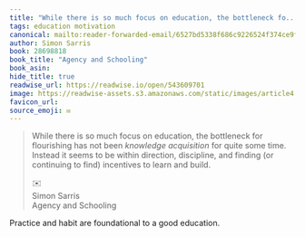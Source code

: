 ```yaml
---
title: "While there is so much focus on education, the bottleneck fo..."
tags: education motivation
canonical: mailto:reader-forwarded-email/6527bd5338f686c9226524f374ce9f8a
author: Simon Sarris
book: 28698818
book_title: "Agency and Schooling"
book_asin: 
hide_title: true
readwise_url: https://readwise.io/open/543609701
image: https://readwise-assets.s3.amazonaws.com/static/images/article4.6bc1851654a0.png
favicon_url: 
source_emoji: ✉️
---
```


> While there is so much focus on education, the bottleneck for flourishing has not been *knowledge acquisition* for quite some time. Instead it seems to be within direction, discipline, and finding (or continuing to find) incentives to learn and build.
> <div class="quoteback-footer"><div class="quoteback-avatar"><span class="mini-emoji"> ✉️</span></div><div class="quoteback-metadata"><div class="metadata-inner"><span style="display:none">FROM:</span><div aria-label="Simon Sarris" class="quoteback-author"> Simon Sarris</div><div aria-label="Agency and Schooling" class="quoteback-title"> Agency and Schooling</div></div></div></div>

Practice and habit are foundational to a good education.